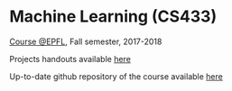 # Machine Learning (CS433)

[Course @EPFL][ml-site], Fall semester, 2017-2018

Projects handouts available [here][ml-git-project]

Up-to-date github repository of the course available [here][ml-git]

[ml-site]: https://mlo.epfl.ch/page-146520.html
[ml-git]: https://github.com/epfml/ML_course
[ml-git-project]: https://github.com/epfml/ML_course/tree/b0479f4256c5060e8ecc9775e8890807da107d32/projects
